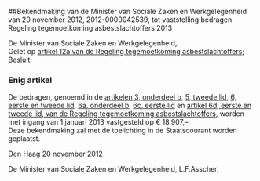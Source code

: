<meta http-equiv='Content-Type' content='text/html; charset=utf-8' />

##Bekendmaking van de Minister van Sociale Zaken en Werkgelegenheid van 20 november 2012, 2012-0000042539, tot vaststelling bedragen Regeling tegemoetkoming asbestslachtoffers 2013

De Minister van Sociale Zaken en Werkgelegenheid,  
Gelet op [artikel 12a van de Regeling tegemoetkoming asbestslachtoffers](../../ministeriele-regeling/regeling/tegemoetkoming/asbestslachtoffers/BWBR0011113/README.md);
Besluit:    

### Enig  artikel  

De bedragen, genoemd in de [artikelen 3, onderdeel b](../../ministeriele-regeling/regeling/tegemoetkoming/asbestslachtoffers/BWBR0011113/README.md), [5, tweede lid](../../ministeriele-regeling/regeling/tegemoetkoming/asbestslachtoffers/BWBR0011113/README.md), [6, eerste en tweede lid](../../ministeriele-regeling/regeling/tegemoetkoming/asbestslachtoffers/BWBR0011113/README.md), [6a, onderdeel b](../../ministeriele-regeling/regeling/tegemoetkoming/asbestslachtoffers/BWBR0011113/README.md), [6c, eerste lid](../../ministeriele-regeling/regeling/tegemoetkoming/asbestslachtoffers/BWBR0011113/README.md) en [artikel 6d, eerste en tweede lid, van de Regeling tegemoetkoming asbestslachtoffers](../../ministeriele-regeling/regeling/tegemoetkoming/asbestslachtoffers/BWBR0011113/README.md), worden met ingang van 1 januari 2013 vastgesteld op € 18.907,–.  
Deze bekendmaking zal met de toelichting in de Staatscourant worden geplaatst.   

Den Haag 
20 november 2012   

De 
Minister van Sociale Zaken en Werkgelegenheid,
L.F.Asscher.   
